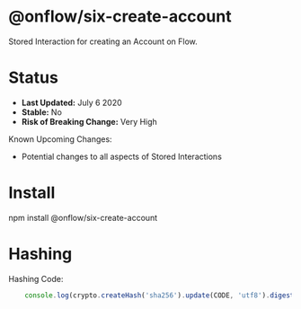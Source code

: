 # @onflow/six-create-account

Stored Interaction for creating an Account on Flow.

# Status

- **Last Updated:** July 6 2020
- **Stable:** No
- **Risk of Breaking Change:** Very High

Known Upcoming Changes:

- Potential changes to all aspects of Stored Interactions

# Install

npm install @onflow/six-create-account

# Hashing

Hashing Code:
```javascript
    console.log(crypto.createHash('sha256').update(CODE, 'utf8').digest('hex'))
```